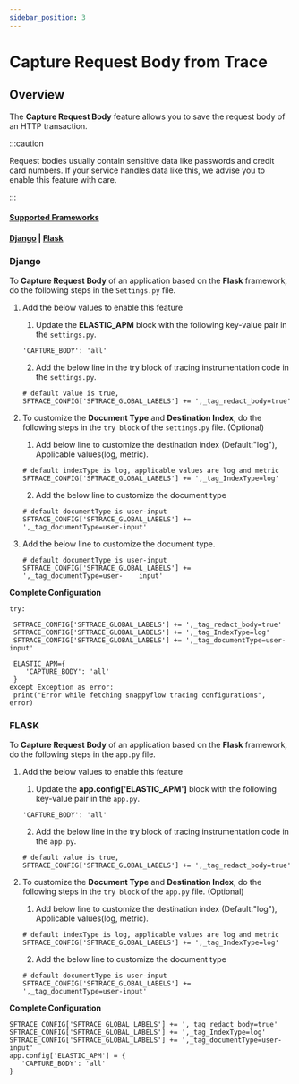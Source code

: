 ```yaml
---
sidebar_position: 3 
---
```

# Capture Request Body from Trace
## Overview

The **Capture Request Body** feature allows you to save the request body of an HTTP transaction.

:::caution

Request bodies usually contain sensitive data like passwords and credit card numbers. If your service handles data like this, we advise you to enable this feature with care.

:::



#### **<u>Supported Frameworks</u>** 

#### **[Django](capture_request_body_from_trace#django)** | **[Flask](capture_request_body_from_trace#flask)**

### Django

To **Capture Request Body** of an application based on the **Flask** framework, do the following steps in the `Settings.py` file.

1. Add the below values to enable this feature

    1. Update the **ELASTIC_APM** block with the following key-value pair in the `settings.py`.

      ```
      'CAPTURE_BODY': 'all'
      ```

    2. Add the below line in the try block of tracing instrumentation code in the `settings.py`.

     ```
     # default value is true, 
     SFTRACE_CONFIG['SFTRACE_GLOBAL_LABELS'] += ',_tag_redact_body=true'
     ```

    
2. To customize the **Document Type** and **Destination Index**, do the following steps in the `try block` of the `settings.py` file. (Optional) 

   1. Add below line to customize the destination index (Default:"log"), Applicable values(log, metric).

     ```
     # default indexType is log, applicable values are log and metric
     SFTRACE_CONFIG['SFTRACE_GLOBAL_LABELS'] += ',_tag_IndexType=log'
     ```
     
   2. Add the below line to customize the document type
     
     ```
     # default documentType is user-input
     SFTRACE_CONFIG['SFTRACE_GLOBAL_LABELS'] += ',_tag_documentType=user-input'
     ```

2. Add the below line to customize the document type.
   
   ```
   # default documentType is user-input
   SFTRACE_CONFIG['SFTRACE_GLOBAL_LABELS'] += ',_tag_documentType=user-    input'
   ```
   

**Complete Configuration**

  ```
  try: 
         
   SFTRACE_CONFIG['SFTRACE_GLOBAL_LABELS'] += ',_tag_redact_body=true'
   SFTRACE_CONFIG['SFTRACE_GLOBAL_LABELS'] += ',_tag_IndexType=log'
   SFTRACE_CONFIG['SFTRACE_GLOBAL_LABELS'] += ',_tag_documentType=user-input'
         
   ELASTIC_APM={ 
      'CAPTURE_BODY': 'all'
   } 
except Exception as error: 
   print("Error while fetching snappyflow tracing configurations", error) 

  ```
### FLASK

To **Capture Request Body** of an application based on the **Flask** framework, do the following steps in the `app.py` file.

1. Add the below values to enable this feature

    1. Update the **app.config['ELASTIC_APM']** block with the following key-value pair in the `app.py`.

      ```
      'CAPTURE_BODY': 'all'
      ```

    2. Add the below line in the try block of tracing instrumentation code in the `app.py`.

     ```
     # default value is true, 
     SFTRACE_CONFIG['SFTRACE_GLOBAL_LABELS'] += ',_tag_redact_body=true'
     ```

2. To customize the **Document Type** and **Destination Index**, do the following steps in the `try block` of the `app.py` file. (Optional)

     1. Add below line to customize the destination index (Default:"log"), Applicable values(log, metric).

     ```
     # default indexType is log, applicable values are log and metric
     SFTRACE_CONFIG['SFTRACE_GLOBAL_LABELS'] += ',_tag_IndexType=log'
     ```
     
     2. Add the below line to customize the document type
     
     ```
     # default documentType is user-input
     SFTRACE_CONFIG['SFTRACE_GLOBAL_LABELS'] += ',_tag_documentType=user-input'
     ```

**Complete Configuration**

```
SFTRACE_CONFIG['SFTRACE_GLOBAL_LABELS'] += ',_tag_redact_body=true'
SFTRACE_CONFIG['SFTRACE_GLOBAL_LABELS'] += ',_tag_IndexType=log'
SFTRACE_CONFIG['SFTRACE_GLOBAL_LABELS'] += ',_tag_documentType=user-input'
app.config['ELASTIC_APM'] = {
   'CAPTURE_BODY': 'all'
}
```

